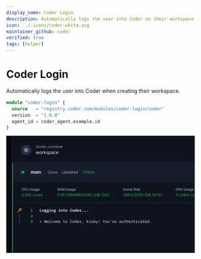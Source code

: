 ```yaml
---
display_name: Coder Login
description: Automatically logs the user into Coder on their workspace
icon: ../.icons/coder-white.svg
maintainer_github: coder
verified: true
tags: [helper]
---
```


# Coder Login

Automatically logs the user into Coder when creating their workspace.

```tf
module "coder-login" {
  source   = "registry.coder.com/modules/coder-login/coder"
  version  = "1.0.0"
  agent_id = coder_agent.example.id
}
```

![Coder Login Logs](../.images/coder-login.png)
